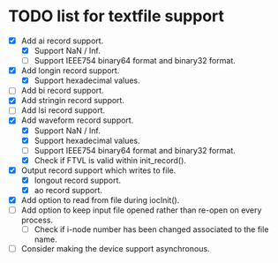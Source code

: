 TODO list for textfile support
====

- [x] Add ai record support.
  - [x] Support NaN / Inf.
  - [ ] Support IEEE754 binary64 format and binary32 format.
- [x] Add longin record support.
  - [x] Support hexadecimal values.
- [ ] Add bi record support.
- [x] Add stringin record support.
- [ ] Add lsi record support.
- [x] Add waveform record support.
  - [x] Support NaN / Inf.
  - [x] Support hexadecimal values.
  - [ ] Support IEEE754 binary64 format and binary32 format.
  - [x] Check if FTVL is valid within init_record().
- [x] Output record support which writes to file.
  - [x] longout record support.
  - [x] ao record support.
- [x] Add option to read from file during iocInit().
- [ ] Add option to keep input file opened rather than re-open on every process.
  - [ ] Check if i-node number has been changed associated to the file name.
- [ ] Consider making the device support asynchronous.
